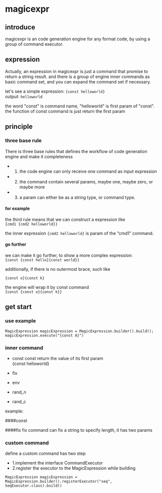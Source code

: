 # magicexpr

## introduce
magicexpr is an code generation engine for any format code, by using a group of command executor.

## expression 

Actually, an expression in magicexpr is just a command that promise to return a string result. and there is a group of engine inner commands as basic command set, and you can expand the command set if necessary.  

let's see a simple expression: 
  ```{const helloworld}```    
output: 
  ```helloworld```  

the word "const" is command name, "helloworld" is first param of "const". the function of const command is just return the first param  

## principle
### three base rule
There is three base rules that defines the workflow of code generation engine and make it completeness  

- 1. the code engine can only receive one command as input expression
- 2. the command contain several params, maybe one, maybe zero, or maybe more
- 3. a param can either be as a string type, or command type.

#### for example
the third rule means that we can construct a expression like  
  ```{cmd1 {cmd2 helloworld}}```  

the inner expression ```{cmd2 helloworld}``` is param of the “cmd1” command.  

#### go further 
we can make it go further, to show a more complex expression:  
  ```{const {const hello}{const world}} ```  


additionally, if there is no outermost brace, such like   

  ```{const o}{const k}```  


the engine will wrap it by const command  
  ```{const {const o}{const k}}```



## get start


### use example
```
MagicExpression magicExpression = MagicExpression.builder().build();
magicExpression.execute("{const A}")
```  

### inner command
- const 
const return the value of its first param  
{const helloworld}  

- fix
- env
- rand_n
- rand_c

example:  

####const
 

####fix
fix command can fix a string to specify length, it has two params


### custom command
define a custom command has two step
- 1.implement the interface CommandExecutor
- 2.register the executor to the MagicExpression while building
 
```
MagicExpression magicExpression = MagicExpression.builder().registerExecutor("seq", SeqExecutor.class).build()

```

